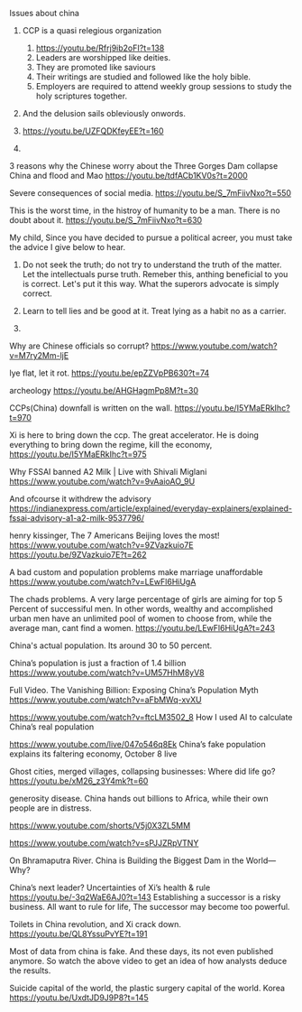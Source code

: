 Issues about china


1. CCP is a quasi relegious organization
   1. https://youtu.be/Rfrj9ib2oFI?t=138
   2. Leaders are worshipped like deities.
   3. They are promoted like saviours
   4. Their writings are studied and followed like the holy bible.
   5. Employers are required to attend weekly group sessions to study the holy scriptures together.

2.  And the delusion sails obleviously onwords.
3.  https://youtu.be/UZFQDKfeyEE?t=160
4.  


3 reasons why the Chinese worry about the Three Gorges Dam collapse
China and flood and Mao
https://youtu.be/tdfACb1KV0s?t=2000


Severe consequences of social media.
https://youtu.be/S_7mFiivNxo?t=550

This is the worst time, in the histroy of humanity to be a man. There is no doubt about it. 
https://youtu.be/S_7mFiivNxo?t=630


My child, Since you have decided to pursue a political acreer, you must take the advice I give below to hear.
1. Do not seek the truth; do not try to understand the truth of the matter. Let the intellectuals purse truth. Remeber this, anthing beneficial to you is correct. Let's put it this way. What the superors advocate is simply correct. 

2. Learn to tell lies and be good at it. Treat lying as a habit no as a carrier. 

3. 

Why are Chinese officials so corrupt?
https://www.youtube.com/watch?v=M7ry2Mm-ljE

lye flat, let it rot.
https://youtu.be/epZZVpPB630?t=74



archeology 
https://youtu.be/AHGHagmPp8M?t=30


CCPs(China) downfall is written on the wall.
https://youtu.be/I5YMaERkIhc?t=970


Xi is here to bring down the ccp. The great accelerator.
He is doing everything to bring down the regime, kill the economy, 
https://youtu.be/I5YMaERkIhc?t=975



Why FSSAI banned A2 Milk | Live with Shivali Miglani
https://www.youtube.com/watch?v=9vAaioAO_9U

And ofcourse it withdrew the advisory
https://indianexpress.com/article/explained/everyday-explainers/explained-fssai-advisory-a1-a2-milk-9537796/


henry kissinger, The 7 Americans Beijing loves the most!
https://www.youtube.com/watch?v=9ZVazkuio7E
https://youtu.be/9ZVazkuio7E?t=262

A bad custom and population problems make marriage unaffordable
https://www.youtube.com/watch?v=LEwFl6HiUgA

The chads problems. A very large percentage of girls are aiming for top 5 Percent of successiful men.
In other words, wealthy and accomplished urban men have an unlimited pool of women to choose from, while the average man, cant find a women. 
https://youtu.be/LEwFl6HiUgA?t=243


China's actual population. Its around 30 to 50 percent. 

China’s population is just a fraction of 1.4 billion
https://www.youtube.com/watch?v=UM57HhM8yV8

Full Video.
The Vanishing Billion: Exposing China’s Population Myth
https://www.youtube.com/watch?v=aFbMWq-xvXU

https://www.youtube.com/watch?v=ftcLM3502_8
How I used AI to calculate China’s real population

https://www.youtube.com/live/047o546q8Ek
China’s fake population explains its faltering economy, October 8 live


Ghost cities, merged villages, collapsing businesses: Where did life go?
https://youtu.be/xM26_z3Y4mk?t=60



generosity disease.
China hands out billions to Africa, while their own people are in distress.

https://www.youtube.com/shorts/V5j0X3ZL5MM




https://www.youtube.com/watch?v=sPJJZRpVTNY

On Bhramaputra River.
China is Building the Biggest Dam in the World—Why?


China’s next leader? Uncertainties of Xi’s health & rule
https://youtu.be/-3q2WaE6AJ0?t=143
Establishing a successor is a risky  business. 
All want to rule for life, 
The successor may become too powerful.

Toilets in China revolution, and Xi crack down. 
https://youtu.be/QL8YssuPvYE?t=191

Most of data from china is fake. And these days, its not even published anymore.
So watch the above video to get an idea of how analysts deduce the results.


Suicide capital of the world, the plastic surgery capital of the world.
Korea  
https://youtu.be/UxdtJD9J9P8?t=145

